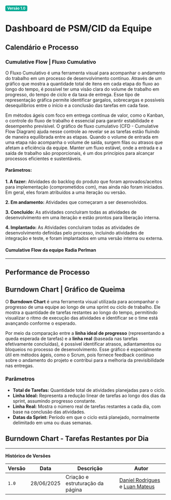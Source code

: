 <span style="background-color:#00aa95; color:white; font-size:0.8em; font-weight: bold; padding:2px 6px; border-radius:4px;">Versão 1.0</span>

# Dashboard de PSM/CID da Equipe

## Calendário e Processo
### Cumulative Flow | Fluxo Cumulatívo

O Fluxo Cumulativo é uma ferramenta visual para acompanhar o andamento do trabalho em um processo de desenvolvimento contínuo. Através de um gráfico que mostra a quantidade total de itens em cada etapa do fluxo ao longo do tempo, é possível ter uma visão clara do volume de trabalho em progresso, do tempo de ciclo e da taxa de entrega. Esse tipo de representação gráfica permite identificar gargalos, sobrecargas e possíveis desequilíbrios entre o início e a conclusão das tarefas em cada fase.

Em métodos ágeis com foco em entrega contínua de valor, como o Kanban, o controle do fluxo de trabalho é essencial para garantir estabilidade e desempenho previsível. O gráfico de fluxo cumulativo (CFD - Cumulative Flow Diagram) ajuda nesse controle ao revelar se as tarefas estão fluindo de maneira equilibrada entre as etapas. Quando o volume de entrada em uma etapa não acompanha o volume de saída, surgem filas ou atrasos que afetam a eficiência da equipe. Manter um fluxo estável, onde a entrada e a saída de trabalho são proporcionais, é um dos princípios para alcançar processos eficientes e sustentáveis.

#### Parâmetros:

**1. A fazer:** Atividades do backlog do produto que foram aprovados/aceitos para implementação (comprometidos com), mas ainda não foram iniciados. Em geral, eles foram atribuídos a uma iteração ou versão.

**2. Em andamento:** Atividades que começaram a ser desenvolvidos.

**3. Concluído:** As atividades concluíram todas as atividades de desenvolvimento em uma iteração e estão prontos para liberação interna.

**4. Implantado:** As Atividades concluíram todas as atividades de desenvolvimento definidas pelo processo, incluindo atividades de integração e teste, e foram implantados em uma versão interna ou externa.

#### Cumulative Flow da equipe Radia Perlman

<canvas id="myChart" width="400" height="200"></canvas>

<script src="https://cdn.jsdelivr.net/npm/chart.js"></script>
<script>
  // Função para gerar as datas no formato DD/MM/AAAA
  function gerarDatas(inicio, fim) {
    const datas = [];
    let atual = new Date(inicio);
    const dataFim = new Date(fim);
    while (atual <= dataFim) {
      const dia = String(atual.getDate()).padStart(2, '0');
      const mes = String(atual.getMonth() + 1).padStart(2, '0');
      const ano = atual.getFullYear();
      datas.push(`${dia}/${mes}/${ano}`);
      atual.setDate(atual.getDate() + 1);
    }
    return datas;
  }
  // Data de início e data atual
  const labels = gerarDatas('2025-06-25', new Date());
  const ctx = document.getElementById('myChart').getContext('2d');
  const myChart = new Chart(ctx, {
      type: 'line',
      data: {
          labels: labels,
          datasets: [{
              label: 'Implantado',
              data: [0, 0, 0, 0, 0, 1, 3, 3, 3, 3, 3],
              borderColor: 'rgb(20, 8, 128)',
              backgroundColor: 'rgba(20, 8, 128, 0.74)',
              fill: true
          }, {
              label: 'Completo',
              data: [0, 0, 0, 0, 1, 2, 0, 0, 0, 0, 0],
              borderColor: 'rgb(158, 3, 3)',
              backgroundColor: 'rgba(158, 3, 3, 0.74)',
              fill: true
          }, {
              label: 'Em Progresso',
              data: [0, 3, 3, 3, 2, 0, 0, 3, 3, 3, 3],
              borderColor: 'rgb(182, 194, 75)',
              backgroundColor: 'rgba(182, 194, 75, 0.74)',
              fill: true
          }, {
              label: 'Para Fazer',
              data: [3, 0, 0, 0, 0, 0, 3, 0, 0, 0, 0],
              borderColor: 'rgb(36, 93, 155)',
              backgroundColor: 'rgba(36, 94, 155, 0.74)',
              fill: true
          }]
      },
    options: {
      responsive: true,
        interaction: {
          mode: 'index',
          intersect: false,
        },
        stacked: true,
        plugins: {
          title: {
            display: true,
            text: 'Cumulative Flow - Radia Perlman'
          }
        },
        scales: {
          x: {
            stacked: true
          },
          y: {
            stacked: true,
            beginAtZero: true
          }
        }
    }
  });
</script>
---

## Performance de Processo

## Burndown Chart | Gráfico de Queima

O **Burndown Chart** é uma ferramenta visual utilizada para acompanhar o progresso de uma equipe ao longo de uma sprint ou ciclo de trabalho. Ele mostra a quantidade de tarefas restantes ao longo do tempo, permitindo visualizar o ritmo de execução das atividades e identificar se o time está avançando conforme o esperado.

Por meio da comparação entre a **linha ideal de progresso** (representando a queda esperada de tarefas) e a **linha real** (baseada nas tarefas efetivamente concluídas), é possível identificar atrasos, adiantamentos ou bloqueios no processo de desenvolvimento. Esse gráfico é especialmente útil em métodos ágeis, como o Scrum, pois fornece feedback contínuo sobre o andamento do projeto e contribui para a melhoria da previsibilidade nas entregas.

### Parâmetros

- **Total de Tarefas:** Quantidade total de atividades planejadas para o ciclo.
- **Linha Ideal:** Representa a redução linear de tarefas ao longo dos dias da sprint, assumindo progresso constante.
- **Linha Real:** Mostra o número real de tarefas restantes a cada dia, com base na conclusão das atividades.
- **Datas da Sprint:** Período em que o ciclo está planejado, normalmente delimitado em uma ou duas semanas.


<h2>Burndown Chart - Tarefas Restantes por Dia</h2>
<canvas id="burndownChart" width="400" height="200"></canvas>
<script>
  const burndownCtx = document.getElementById('burndownChart').getContext('2d');

  const datasSprint = [
    '23/06/2025', '24/06/2025', '25/06/2025',
    '26/06/2025', '27/06/2025', '28/06/2025',
    '29/06/2025', '30/06/2025'
  ];

  // Dados reais (tarefas restantes)
  const tarefasRestantes = [4, 4, 3, 3, 3, 3, 0, 0];

  // Linha ideal de progresso
  const linhaIdeal = tarefasRestantes.map((_, i, arr) => {
    const totalTarefas = 4;
    return Math.max(0, totalTarefas - (totalTarefas / (arr.length - 1)) * i);
  });

  new Chart(burndownCtx, {
    type: 'line',
    data: {
      labels: datasSprint,
      datasets: [
        {
          label: 'Ideal',
          data: linhaIdeal,
          borderColor: 'rgba(0, 200, 0, 0.8)',
          backgroundColor: 'rgba(0, 200, 0, 0.2)',
          fill: false,
          borderDash: [5, 5],
        },
        {
          label: 'Real',
          data: tarefasRestantes,
          borderColor: 'rgba(200, 0, 0, 0.8)',
          backgroundColor: 'rgba(200, 0, 0, 0.2)',
          fill: false
        }
      ]
    },
    options: {
      responsive: true,
      plugins: {
        title: {
          display: true,
          text: 'Burndown Chart - Radia Perlman'
        }
      },
      scales: {
        y: {
          beginAtZero: true,
          title: {
            display: true,
            text: 'Tarefas Restantes'
          }
        },
        x: {
          title: {
            display: true,
            text: 'Dias da Sprint'
          }
        }
      }
    }
  });
</script>

---

**Histórico de Versões**

| **Versão** | **Data**   | **Descrição**                    | **Autor**                                                                                         |
| ---------- | ---------- | -------------------------------- | ------------------------------------------------------------------------------------------------- |
| `1.0`      | 28/06/2025 | Criação e estruturação da página | [Daniel Rodrigues](https://github.com/DanielRogs) e [Luan Mateus](https://github.com/luanduartee) |
